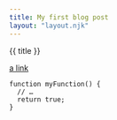 ```yaml
---
title: My first blog post
layout: "layout.njk"
---
```


<div>
  {{ title }} <p><a href="https://google.com">a link</a></p>
</div>

```js/1,3-5
function myFunction() {
  // …
  return true;
}
```
